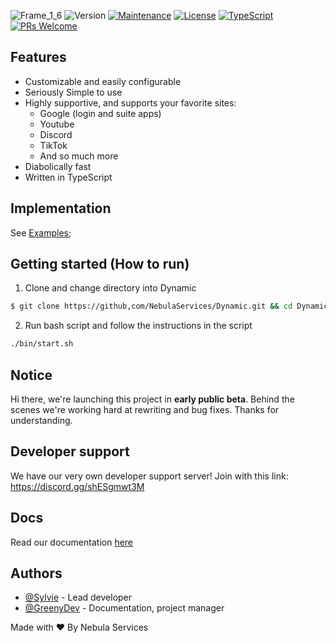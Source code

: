 ![Frame_1_6](https://github.com/NebulaServices/Dynamic/assets/81369743/373dc333-ff38-46c7-90f7-bd34899a6807)
![Version](https://img.shields.io/badge/status-BETA-build) 
[![Maintenance](https://img.shields.io/badge/Maintained%3F-yes-green.svg)](https://GitHub.com/Naereen/StrapDown.js/graphs/commit-activity)
[![License](https://img.shields.io/github/license/NebulaServices/Dynamic.svg)](https://github.com/NebulaServices/Dynamic/blob/main/LICENSE)
[![TypeScript](https://badgen.net/badge/icon/typescript?icon=typescript&label)](https://typescriptlang.org)
[![PRs Welcome](https://img.shields.io/badge/PRs-welcome-brightgreen.svg?style=flat-square)](http://makeapullrequest.com)

## Features

- Customizable and easily configurable
- Seriously Simple to use
- Highly supportive, and supports your favorite sites:
    - Google (login and suite apps)
    - Youtube 
    - Discord
    - TikTok
    - And so much more
- Diabolically fast
- Written in TypeScript

## Implementation

See [Examples](https://github.com/NebulaServices/Dynamic/tree/main/examples);

## Getting started (How to run)

1. Clone and change directory into Dynamic
```bash
$ git clone https://github,com/NebulaServices/Dynamic.git && cd Dynamic
```

2. Run bash script and follow the instructions in the script
```bash
./bin/start.sh
```

## Notice 

Hi there, we're launching this project in **early public beta**. Behind the scenes we're working hard at rewriting and bug fixes. Thanks for understanding. 

## Developer support 

We have our very own developer support server! Join with this link: https://discord.gg/shESgmwt3M

## Docs
Read our documentation [here](https://github.com/NebulaServices/Dynamic/tree/main/docs/configuration)

## Authors

- [@Sylvie](https://www.github.com/Sylvie-TN) - Lead developer
- [@GreenyDev](https://github.com/GreenyDEV) - Documentation, project manager


Made with ❤️ By Nebula Services 

